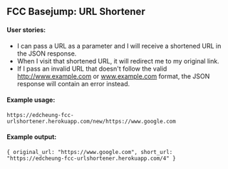 ## FCC Basejump: URL Shortener
#### User stories:

* I can pass a URL as a parameter and I will receive a shortened URL in the JSON response.
* When I visit that shortened URL, it will redirect me to my original link.
* If I pass an invalid URL that doesn't follow the valid http://www.example.com or www.example.com format, the JSON response will contain an error instead.

#### Example usage:
`https://edcheung-fcc-urlshortener.herokuapp.com/new/https://www.google.com`

#### Example output:
`{ original_url: "https://www.google.com", short_url: "https://edcheung-fcc-urlshortener.herokuapp.com/4" }`
